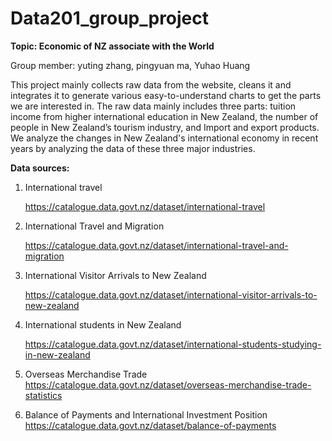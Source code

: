 # Data201_group_project

**Topic: Economic of NZ associate with the World**

Group member: yuting zhang, pingyuan ma, Yuhao Huang

This project mainly collects raw data from the website, cleans it and integrates it to generate various easy-to-understand charts to get the parts we are interested in. The raw data mainly includes three parts: tuition income from higher international education in New Zealand, the number of people in New Zealand’s tourism industry, and Import and export products. We analyze the changes in New Zealand's international economy in recent years by analyzing the data of these three major industries.

**Data sources:** 

1. International travel 

    https://catalogue.data.govt.nz/dataset/international-travel 

2. International Travel and Migration

    https://catalogue.data.govt.nz/dataset/international-travel-and-migration 

3. International Visitor Arrivals to New Zealand 

    https://catalogue.data.govt.nz/dataset/international-visitor-arrivals-to-new-zealand 

4. International students in New Zealand 

    https://catalogue.data.govt.nz/dataset/international-students-studying-in-new-zealand

5. Overseas Merchandise Trade
    https://catalogue.data.govt.nz/dataset/overseas-merchandise-trade-statistics
6.  Balance of Payments and International Investment Position 
    https://catalogue.data.govt.nz/dataset/balance-of-payments
